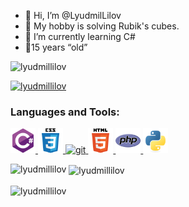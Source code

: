 - 👋 Hi, I’m @LyudmilLilov
- 👀 My hobby is solving Rubik's cubes.
- 🌱 I’m currently learning C#
- 👦15 years “old”
<p align="left"> <img src="https://komarev.com/ghpvc/?username=lyudmillilov&label=Profile%20views&color=0e75b6&style=flat" alt="lyudmillilov" /> </p>

<p align="left"> <a href="https://github.com/ryo-ma/github-profile-trophy"><img src="https://github-profile-trophy.vercel.app/?username=lyudmillilov" alt="lyudmillilov" /></a> </p>
<h3 align="left">Languages and Tools:</h3>
<p align="left"> <a href="https://www.w3schools.com/cs/" target="_blank" rel="noreferrer"> <img src="https://raw.githubusercontent.com/devicons/devicon/master/icons/csharp/csharp-original.svg" alt="csharp" width="40" height="40"/> </a> <a href="https://www.w3schools.com/css/" target="_blank" rel="noreferrer"> <img src="https://raw.githubusercontent.com/devicons/devicon/master/icons/css3/css3-original-wordmark.svg" alt="css3" width="40" height="40"/> </a> <a href="https://git-scm.com/" target="_blank" rel="noreferrer"> <img src="https://www.vectorlogo.zone/logos/git-scm/git-scm-icon.svg" alt="git" width="40" height="40"/> </a> <a href="https://www.w3.org/html/" target="_blank" rel="noreferrer"> <img src="https://raw.githubusercontent.com/devicons/devicon/master/icons/html5/html5-original-wordmark.svg" alt="html5" width="40" height="40"/> </a> <a href="https://www.php.net" target="_blank" rel="noreferrer"> <img src="https://raw.githubusercontent.com/devicons/devicon/master/icons/php/php-original.svg" alt="php" width="40" height="40"/> </a> <a href="https://www.python.org" target="_blank" rel="noreferrer"> <img src="https://raw.githubusercontent.com/devicons/devicon/master/icons/python/python-original.svg" alt="python" width="40" height="40"/> </a> </p>

<p><img align="left" src="https://github-readme-stats.vercel.app/api/top-langs?username=lyudmillilov&show_icons=true&locale=en&layout=compact" alt="lyudmillilov" /></p>

<p>&nbsp;<img align="center" src="https://github-readme-stats.vercel.app/api?username=lyudmillilov&show_icons=true&locale=en" alt="lyudmillilov" /></p>

<p><img align="center" src="https://github-readme-streak-stats.herokuapp.com/?user=lyudmillilov&" alt="lyudmillilov" /></p>
